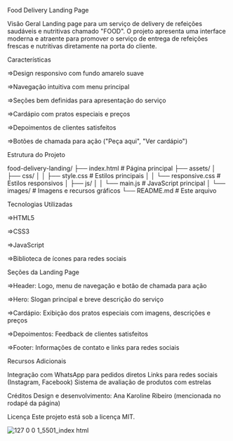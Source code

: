 Food Delivery Landing Page

Visão Geral
Landing page para um serviço de delivery de refeições saudáveis e nutritivas chamado "FOOD". 
O projeto apresenta uma interface moderna e atraente para promover o serviço de entrega de refeições frescas e nutritivas diretamente na porta do cliente.


Características


=>Design responsivo com fundo amarelo suave

=>Navegação intuitiva com menu principal

=>Seções bem definidas para apresentação do serviço

=>Cardápio com pratos especiais e preços

=>Depoimentos de clientes satisfeitos

=>Botões de chamada para ação ("Peça aqui", "Ver cardápio")


Estrutura do Projeto

food-delivery-landing/
├── index.html                    # Página principal
├── assets/
│   ├── css/
│   │   ├── style.css             # Estilos principais
│   │   └── responsive.css        # Estilos responsivos
│   ├── js/
│   │   └── main.js               # JavaScript principal
│   └── images/                   # Imagens e recursos gráficos
└── README.md                     # Este arquivo

Tecnologias Utilizadas

=>HTML5

=>CSS3

=>JavaScript

=>Biblioteca de ícones para redes sociais




Seções da Landing Page

=>Header: Logo, menu de navegação e botão de chamada para ação

=>Hero: Slogan principal e breve descrição do serviço

=>Cardápio: Exibição dos pratos especiais com imagens, descrições e preços

=>Depoimentos: Feedback de clientes satisfeitos

=>Footer: Informações de contato e links para redes sociais

Recursos Adicionais

Integração com WhatsApp para pedidos diretos
Links para redes sociais (Instagram, Facebook)
Sistema de avaliação de produtos com estrelas

Créditos
Design e desenvolvimento: Ana Karoline Ribeiro (mencionada no rodapé da página)

Licença
Este projeto está sob a licença MIT.

![127 0 0 1_5501_index html](https://github.com/user-attachments/assets/d616731a-7930-424f-9658-6c151c8af351)
